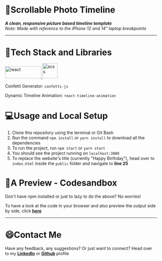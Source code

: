 # 💫Scrollable Photo Timeline

**_A clean, responsive picture based timeline template_**
<br />
_Note: Made with reference to the iPhone 12 and 14" laptop breakpoints_

<hr />

# 📱Tech Stack and Libraries

<p  align="left"> <a  href="https://www.w3schools.com/REACT/react_intro.asp"  target="_blank"> <img  src="https://logos-download.com/wp-content/uploads/2016/09/React_logo_wordmark.png"  alt="react"  width="120"  height="40"/> </a> <a  href="https://www.w3schools.com/REACT/react_intro.asp"  target="_blank"> <img  src="https://i.postimg.cc/wMVTqcmX/css.png"  alt="scss" width="50px"/> </a> </p>

Confetti Generator: `confetti-js`

Dynamic Timeline Animation: `react-timeline-animation`

# 💻Usage and Local Setup

1. Clone this repository using the terminal or Git Bash
2. Run the command `npm install` or `yarn install` to download all the dependencies
3. To run the project, run `npm start` or `yarn start`
4. You should see the project running on `localhost:3000`
5. To replace the website's title (currently "Happy Birthday"), head over to `index.html` inside the `public` folder and navigate to **line 25**

# 👀A Preview - Codesandbox

Don't have npm installed or just to lazy to do the above? No worries!

To have a look at the code in your browser and also preview the output side by side, click **[here](https://jm8n5.csb.app/)**

<hr />

# 😄Contact Me

Have any feedback, any suggestions? Or just want to connect?
Head over to my **[LinkedIn](https://www.linkedin.com/in/prabhav-pandey/)** or **[Github](https://github.com/PrabhavPandey)** profile
